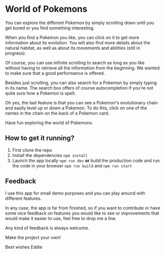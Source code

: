 # World of Pokemons

You can explore the different Pokemon by simply scrolling down until you get bored or you find something interesting.

When you find a Pokemon you like, you can click on it to get more information about its evolution. You will also find more details
about the natural habitat, as well as about its movements and abilities (still in progress).

Of course, you can use infinite scrolling to search as long as you like without having to retrieve all the information from the beginning. We wanted to make sure that a good performance is offered.

Besides just scrolling, you can also search for a Pokemon by simply typing in its name. The search box offers
of course autocompletion if you're not quite sure how a Pokemon is spelt.

Oh yes, the last feature is that you can see a Pokemon's evolutionary chain and easily level up or down a Pokemon.
To do this, click on one of the names in the chain on the back of a Pokemon card.

Have fun exploring the world of Pokemons.

## How to get it running?

1. First clone the repo
2. Install the dependencies `npm install`
3. Launch the app locally `npm run dev` **or** build the production code and run the code in your
   browser `npm run build`
   and `npm run start`

## Feedback

I use this app for small demo purposes and you can play around with different features.

In any case, the app is far from finished, so if you want to contribute or have some nice feedback on features you would like to see or improvements that would make it easier to use, feel free to drop me a line.

Any kind of feedback is always welcome.

Make the project your own!

Best wishes
Eddie
